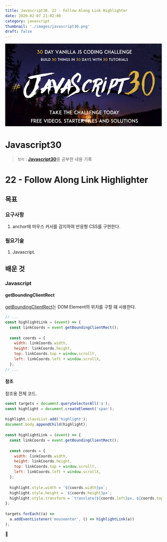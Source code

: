 ```yaml
---
title: Javascript30. 22 - Follow Along Link Highlighter
date: 2020-02-07 21:02:80
category: javascript
thumbnail: './images/javascript30.png'
draft: false
---
```


![](./images/javascript30.png)

# Javascript30

> `정리` : [**Javascript30**](https://javascript30.com)을 공부한 내용 기록

# 22 - Follow Along Link Highlighter

## 목표

### 요구사항

1. anchor에 마우스 커서를 감지하여 반응형 CSS를 구현한다.

### 필요기술

1. Javascript.

## 배운 것

### Javascript

#### getBoundingClientRect

[getBoundingClientRect](https://developer.mozilla.org/en-US/docs/Web/API/Element/getBoundingClientRect)는 DOM Element의 위치를 구할 떄 사용한다.

```js
// ...
const highlightLink = (event) => {
  const linkCoords = event.getBoundingClientRect();

  const coords = {
    width: linkCoords.width,
    height: linkCoords.height,
    top: linkCoords.top + window.scrollY,
    left: linkCoords.left + window.scrollX,
  };
// ...
```

#### 참조

참조용 전체 코드.

```js
const targets = document.querySelectorAll('a');
const highlight = document.createElement('span');

highlight.classList.add('highlight');
document.body.appendChild(highlight);

const highlightLink = (event) => {
  const linkCoords = event.getBoundingClientRect();

  const coords = {
    width: linkCoords.width,
    height: linkCoords.height,
    top: linkCoords.top + window.scrollY,
    left: linkCoords.left + window.scrollX,
  };

  highlight.style.width = `${coords.width}px`;
  highlight.style.height = `${coords.height}px`;
  highlight.style.transform = `translate(${coords.left}px, ${coords.top}px)`;
};

targets.forEach((a) =>
  a.addEventListener('mouseenter', () => highlightLink(a))
);
```

👋

